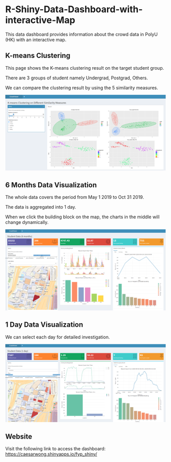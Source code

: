 # R-Shiny-Data-Dashboard-with-interactive-Map

This data dashboard provides information about the crowd data in PolyU (HK) with an interactive map.

## K-means Clustering

This page shows the K-means clustering result on the target student group.

There are 3 groups of student namely Undergrad, Postgrad, Others.

We can compare the clustering result by using the 5 similarity measures.

![K_means](https://github.com/C4caesar/R-Shiny-Data-Dashboard-with-interactive-Map/blob/main/demo_img/kmeans_clustering.png)


## 6 Months Data Visualization

The whole data covers the period from May 1 2019 to Oct 31 2019.

The data is aggregated into 1 day.

When we click the building block on the map, the charts in the middle will change dynamically.

![6_months](https://github.com/C4caesar/R-Shiny-Data-Dashboard-with-interactive-Map/blob/main/demo_img/student_data_6_months.png)

## 1 Day Data Visualization

We can select each day for detailed investigation.

![1_day](https://github.com/C4caesar/R-Shiny-Data-Dashboard-with-interactive-Map/blob/main/demo_img/student_data_1_day.png)

## Website

Visit the following link to access the dashboard: https://caesarwong.shinyapps.io/fyp_shiny/
